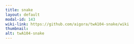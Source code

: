 ```yaml
---
title: snake
layout: default
modal-id: 143
wiki-link: https://github.com/aigora/twA104-snake/wiki
thumbnail: 
alt: twA104-snake
---
```

